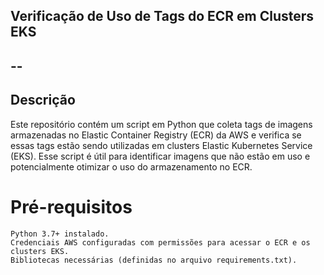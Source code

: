 ## Verificação de Uso de Tags do ECR em Clusters EKS

## --

## Descrição 
Este repositório contém um script em Python que coleta tags de imagens armazenadas no Elastic Container Registry (ECR) da AWS e verifica se essas tags estão sendo utilizadas em clusters Elastic Kubernetes Service (EKS). Esse script é útil para identificar imagens que não estão em uso e potencialmente otimizar o uso do armazenamento no ECR.

# Pré-requisitos
    Python 3.7+ instalado.
    Credenciais AWS configuradas com permissões para acessar o ECR e os clusters EKS.
    Bibliotecas necessárias (definidas no arquivo requirements.txt).  